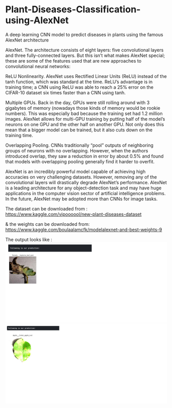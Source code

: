 # Plant-Diseases-Classification-using-AlexNet
A deep learning CNN model to predict diseases in plants using the famous AlexNet architecture <br />

AlexNet. The architecture consists of eight layers: five convolutional layers and three fully-connected layers. But this isn’t what makes AlexNet special; these are some of the features used that are new approaches to convolutional neural networks: <br />

ReLU Nonlinearity. AlexNet uses Rectified Linear Units (ReLU) instead of the tanh function, which was standard at the time. ReLU’s advantage is in training time; a CNN using ReLU was able to reach a 25% error on the CIFAR-10 dataset six times faster than a CNN using tanh. <br />

Multiple GPUs. Back in the day, GPUs were still rolling around with 3 gigabytes of memory (nowadays those kinds of memory would be rookie numbers). This was especially bad because the training set had 1.2 million images. AlexNet allows for multi-GPU training by putting half of the model’s neurons on one GPU and the other half on another GPU. Not only does this mean that a bigger model can be trained, but it also cuts down on the training time. <br />

Overlapping Pooling. CNNs traditionally “pool” outputs of neighboring groups of neurons with no overlapping. However, when the authors introduced overlap, they saw a reduction in error by about 0.5% and found that models with overlapping pooling generally find it harder to overfit. <br />

AlexNet is an incredibly powerful model capable of achieving high accuracies on very challenging datasets. However, removing any of the convolutional layers will drastically degrade AlexNet’s performance. AlexNet is a leading architecture for any object-detection task and may have huge applications in the computer vision sector of artificial intelligence problems. In the future, AlexNet may be adopted more than CNNs for image tasks. <br />

The dataset can be downloaded from : <br />
https://www.kaggle.com/vipoooool/new-plant-diseases-dataset <br />

& the weights can be downloaded from: <br />
https://www.kaggle.com/boulaalamcfk/modelalexnet-and-best-weights-9 <br />

The output looks like : 
![Screenshot](plant1.png)
![Screenshot](plant2.png)
